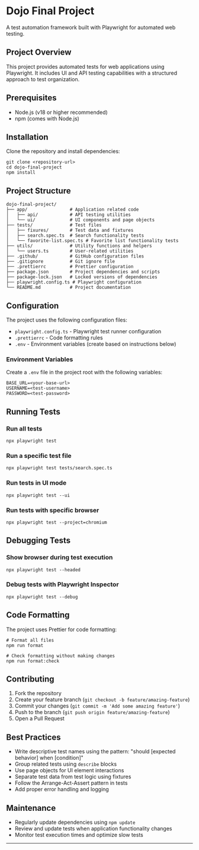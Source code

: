 # Dojo Final Project

A test automation framework built with Playwright for automated web testing.

## Project Overview

This project provides automated tests for web applications using Playwright. It includes UI and API testing capabilities with a structured approach to test organization.

## Prerequisites

- Node.js (v18 or higher recommended)
- npm (comes with Node.js)

## Installation

Clone the repository and install dependencies:

```shell script
git clone <repository-url>
cd dojo-final-project
npm install
```


## Project Structure

```
dojo-final-project/
├── app/                # Application related code
│   ├── api/            # API testing utilities
│   └── ui/             # UI components and page objects
├── tests/              # Test files
│   ├── fixures/        # Test data and fixtures
│   ├── search.spec.ts  # Search functionality tests
│   └── favorite-list.spec.ts # Favorite list functionality tests
├── utils/              # Utility functions and helpers
│   └── users.ts        # User-related utilities
├── .github/            # GitHub configuration files
├── .gitignore          # Git ignore file
├── .prettierrc         # Prettier configuration
├── package.json        # Project dependencies and scripts
├── package-lock.json   # Locked versions of dependencies
├── playwright.config.ts # Playwright configuration
└── README.md           # Project documentation
```


## Configuration

The project uses the following configuration files:
- `playwright.config.ts` - Playwright test runner configuration
- `.prettierrc` - Code formatting rules
- `.env` - Environment variables (create based on instructions below)

### Environment Variables

Create a `.env` file in the project root with the following variables:

```
BASE_URL=<your-base-url>
USERNAME=<test-username>
PASSWORD=<test-password>
```


## Running Tests

### Run all tests

```shell script
npx playwright test
```


### Run a specific test file

```shell script
npx playwright test tests/search.spec.ts
```


### Run tests in UI mode

```shell script
npx playwright test --ui
```


### Run tests with specific browser

```shell script
npx playwright test --project=chromium
```


## Debugging Tests

### Show browser during test execution

```shell script
npx playwright test --headed
```


### Debug tests with Playwright Inspector

```shell script
npx playwright test --debug
```


## Code Formatting

The project uses Prettier for code formatting:

```shell script
# Format all files
npm run format

# Check formatting without making changes
npm run format:check
```


## Contributing

1. Fork the repository
2. Create your feature branch (`git checkout -b feature/amazing-feature`)
3. Commit your changes (`git commit -m 'Add some amazing feature'`)
4. Push to the branch (`git push origin feature/amazing-feature`)
5. Open a Pull Request

## Best Practices

- Write descriptive test names using the pattern: "should [expected behavior] when [condition]"
- Group related tests using `describe` blocks
- Use page objects for UI element interactions
- Separate test data from test logic using fixtures
- Follow the Arrange-Act-Assert pattern in tests
- Add proper error handling and logging

## Maintenance

- Regularly update dependencies using `npm update`
- Review and update tests when application functionality changes
- Monitor test execution times and optimize slow tests


---

